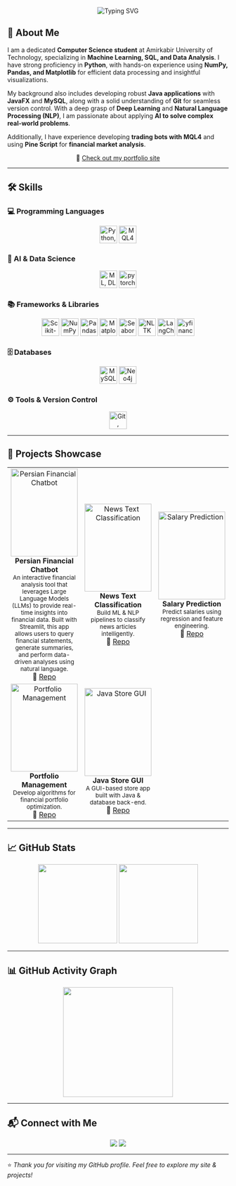 
<p align="center">
  <img src="https://readme-typing-svg.demolab.com?font=Fira+Code&weight=500&size=24&pause=1000&color=FF5733&center=true&vCenter=true&width=600&lines=Hi%2C+I%27m+Mohammadreza+%F0%9F%91%8B;CS+Student+%7C+AI+%26+NLP+Enthusiast;Building+Open-Source+Projects;Exploring+Finance+%26+ML" alt="Typing SVG" />
</p>



## 🧾 About Me  

I am a dedicated **Computer Science student** at Amirkabir University of Technology, specializing in **Machine Learning, SQL, and Data Analysis**. I have strong proficiency in **Python**, with hands-on experience using **NumPy, Pandas, and Matplotlib** for efficient data processing and insightful visualizations.  

My background also includes developing robust **Java applications** with **JavaFX** and **MySQL**, along with a solid understanding of **Git** for seamless version control. With a deep grasp of **Deep Learning** and **Natural Language Processing (NLP)**, I am passionate about applying **AI to solve complex real-world problems**.  

Additionally, I have experience developing **trading bots with MQL4** and using **Pine Script** for **financial market analysis**.

<p align="center">
  🔗 <a href="https://mohammadrezasheikholeslami84.github.io/">Check out my portfolio site</a>
</p>


---



## 🛠 Skills  

### 💻 Programming Languages  
<p align="center">
  <img src="https://skillicons.dev/icons?i=python,java,c" height="40" alt="Python, Java, C"/>
  <img src="https://github.com/user-attachments/assets/88e9fb00-3ce0-4801-b49a-828b90003693" height="40" alt="MQL4"/> 
</p>

### 🤖 AI & Data Science  
<p align="center">
  <img src="https://skillicons.dev/icons?i=python,tensorflow" height="40" alt="ML, DL"/>
  <img src="https://skillicons.dev/icons?i=pytorch" height="40" alt=pytorch"/>
</p>

### 📚 Frameworks & Libraries  
<p align="center">
  <img src="https://skillicons.dev/icons?i=sklearn,tensorflow" height="40" alt="Scikit-Learn, TensorFlow"/>
  <img src="https://encrypted-tbn0.gstatic.com/images?q=tbn:ANd9GcRn5o2UmZneaZUdoop6FljZoAatSeOLn68iRw&s" height="40" alt="NumPy"/>
  <img src="https://encrypted-tbn0.gstatic.com/images?q=tbn:ANd9GcTCpCB6Du8H6Lrm5WIbDcdW59uqoSiL-eeTlw&s" height="40" alt="Pandas"/>
  <img src="https://encrypted-tbn0.gstatic.com/images?q=tbn:ANd9GcQ5R1g2aeVTgvUHUyD6bnyObcRofQxzsX-Lvg&s" height="40" alt="Matplotlib"/>
  <img src="https://user-images.githubusercontent.com/315810/92255199-f6707f80-ee9f-11ea-9b8d-182dba6a0c59.png" height="40" alt="Seaborn"/>
  <img src="https://encrypted-tbn0.gstatic.com/images?q=tbn:ANd9GcRqsGKwT0l0WGhlcNQwqVv-BFSm8JLwMPX3bg&s" height="40" alt="NLTK"/>
  <img src="https://registry.npmmirror.com/@lobehub/icons-static-png/latest/files/dark/langchain-color.png" height="40" alt="LangChain"/> 
  <img src="https://ranaroussi.github.io/yfinance/_static/logo-light.webp" height="40" alt="yfinance"/> 
</p>

### 🗄 Databases  
<p align="center">
  <img src="https://skillicons.dev/icons?i=mysql,postgresql" height="40" alt="MySQL, PostgreSQL"/>
  <img src="https://upload.wikimedia.org/wikipedia/commons/a/a5/Neo4j-logo2024color.png" height="40" alt="Neo4j"/> 
</p>

### ⚙️ Tools & Version Control  
<p align="center">
  <img src="https://skillicons.dev/icons?i=git,github,docker" height="40" alt="Git, GitHub, Docker"/>
</p>


---

## 🚀 Projects Showcase  

<table>
  <tr>
    <td align="center" width="33%">
      <a href="https://github.com/MohammadrezaSheikholeslami84/Persian-Financial-Chatbot">
        <img src="https://github.com/user-attachments/assets/22ffcd56-5c80-43a3-981a-e58491849d7e"
             alt="Persian Financial Chatbot"
             style="width:100%; height:200px; object-fit:cover;"/>
      </a>
      <br/>
      <b>Persian Financial Chatbot</b><br/>
      <sub>An interactive financial analysis tool that leverages Large Language Models (LLMs) to provide real-time insights into financial data. Built with Streamlit, this app allows users to query financial statements, generate summaries, and perform data-driven analyses using natural language.</sub><br/>
      🔗 <a href=https://github.com/MohammadrezaSheikholeslami84/Persian-Financial-Chatbot">Repo</a><br/>
    </td>
    <td align="center" width="33%">
      <a href="https://github.com/MohammadrezaSheikholeslami84/News-Text-Classification">
        <img src="https://krakensystems.co/assets/images/uploads/2018-09-17-figure1.png" 
             alt="News Text Classification"
             style="width:100%; height:200px; object-fit:cover;"/>
      </a>
      <br/>
      <b>News Text Classification</b><br/>
      <sub>Build ML & NLP pipelines to classify news articles intelligently.</sub><br/>
      🔗 <a href="https://github.com/MohammadrezaSheikholeslami84/News-Text-Classification">Repo</a><br/>
    </td>
     <td align="center" width="33%">
      <a href="https://github.com/MohammadrezaSheikholeslami84/Salary-Prediction">
        <img src="https://raw.githubusercontent.com/Masterx-AI/Project_Employee_Salary_Prediction_/main/es.jpg"
             alt="Salary Prediction"
             style="width:100%; height:200px; object-fit:cover;"/>
      </a>
      <br/>
      <b>Salary Prediction</b><br/>
      <sub>Predict salaries using regression and feature engineering.</sub><br/>
      🔗 <a href="https://github.com/MohammadrezaSheikholeslami84/Salary-Prediction">Repo</a><br/>
    </td>
  </tr>
  <tr>
    <td align="center" width="33%">
      <a href="https://github.com/MohammadrezaSheikholeslami84/Portfolio-Management">
        <img src="https://static.vecteezy.com/system/resources/previews/046/639/582/non_2x/portfolio-management-blue-word-concept-financial-diversification-interest-rate-investing-money-visual-communication-artwith-lettering-text-editable-glyph-icons-vector.jpg"
             alt="Portfolio Management"
             style="width:100%; height:200px; object-fit:cover;"/>
      </a>
      <br/>
      <b>Portfolio Management</b><br/>
      <sub>Develop algorithms for financial portfolio optimization.</sub><br/>
      🔗 <a href="https://github.com/MohammadrezaSheikholeslami84/Portfolio-Management">Repo</a><br/>
    </td>
    <td align="center" width="33%">
      <a href="https://github.com/MohammadrezaSheikholeslami84/Jave-Store-GUI">
        <img src="https://private-user-images.githubusercontent.com/166950228/344364873-4b827313-fe00-4b44-91bf-6d9c3db54536.png?jwt=eyJ0eXAiOiJKV1QiLCJhbGciOiJIUzI1NiJ9.eyJpc3MiOiJnaXRodWIuY29tIiwiYXVkIjoicmF3LmdpdGh1YnVzZXJjb250ZW50LmNvbSIsImtleSI6ImtleTUiLCJleHAiOjE3NTg3MTU2MTQsIm5iZiI6MTc1ODcxNTMxNCwicGF0aCI6Ii8xNjY5NTAyMjgvMzQ0MzY0ODczLTRiODI3MzEzLWZlMDAtNGI0NC05MWJmLTZkOWMzZGI1NDUzNi5wbmc_WC1BbXotQWxnb3JpdGhtPUFXUzQtSE1BQy1TSEEyNTYmWC1BbXotQ3JlZGVudGlhbD1BS0lBVkNPRFlMU0E1M1BRSzRaQSUyRjIwMjUwOTI0JTJGdXMtZWFzdC0xJTJGczMlMkZhd3M0X3JlcXVlc3QmWC1BbXotRGF0ZT0yMDI1MDkyNFQxMjAxNTRaJlgtQW16LUV4cGlyZXM9MzAwJlgtQW16LVNpZ25hdHVyZT1lNDE1YTE2ZTE2ZTZlZGZkN2M3MGFjZDE3MmQzNzU1NjYzY2Y0MDlhMWFhZmEyNTQwZDI3NzY1M2Y3YTM2YzQ2JlgtQW16LVNpZ25lZEhlYWRlcnM9aG9zdCJ9.4VmLEAte93bca-8wqRvfO-OQn2S2JyQq200gaTT03Yw"
             alt="Java Store GUI"
             style="width:100%; height:200px; object-fit:cover;"/>
      </a>
      <br/>
      <b>Java Store GUI</b><br/>
      <sub>A GUI-based store app built with Java & database back-end.</sub><br/>
      🔗 <a href="https://github.com/MohammadrezaSheikholeslami84/Jave-Store-GUI">Repo</a><br/>
    </td>
   
  </tr>
</table>


---

## 📈 GitHub Stats  

<p align="center">
  <img src="https://github-readme-stats.vercel.app/api?username=MohammadrezaSheikholeslami84&show_icons=true&theme=radical" height="180em"/>
  <img src="https://github-readme-stats.vercel.app/api/top-langs/?username=MohammadrezaSheikholeslami84&layout=compact&theme=radical" height="180em"/>
</p>

---


## 📊 GitHub Activity Graph  
<p align="center">
  <img src="https://github-readme-activity-graph.vercel.app/graph?username=MohammadrezaSheikholeslami84&theme=radical" height="250em"/>
</p>

---


## 📬 Connect with Me  

<p align="center">
  <a href="https://www.linkedin.com/in/mohammadrezasheikholeslami/"><img src="https://skillicons.dev/icons?i=linkedin" /></a>
  <a href="mailto:mr.sheikholeslami84@gmail.com"><img src="https://skillicons.dev/icons?i=gmail" /></a>
</p>

---

⭐ *Thank you for visiting my GitHub profile. Feel free to explore my site & projects!*  

